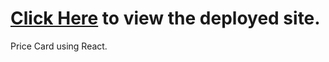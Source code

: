 # [Click Here](https://react-price-cart-aravind.netlify.app/) to view the deployed site.

Price Card using React.
